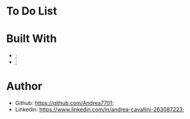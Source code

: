 # To Do List

# Built With 
 - ;
 - ;

# Author
 - Github: https://github.com/Andrea7701;
 - Linkedin: https://www.linkedin.com/in/andrea-cavallini-263087223;
